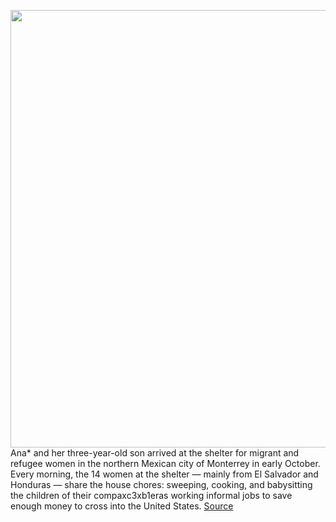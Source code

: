 <img src='https://cdn.vox-cdn.com/thumbor/pBtF6fvrtlEdR0ijW_lR7xLhBbQ=/0x0:3000x2102/1200x675/filters:focal(1260x811:1740x1291)/cdn.vox-cdn.com/uploads/chorus_image/image/70243677/laptent.0.jpg' width='700px' /><br/>
Ana* and her three-year-old son arrived at the shelter for migrant and refugee women in the northern Mexican city of Monterrey in early October. Every morning, the 14 women at the shelter — mainly from El Salvador and Honduras — share the house chores: sweeping, cooking, and babysitting the children of their compaxc3xb1eras working informal jobs to save enough money to cross into the United States.
<a href='https://www.theverge.com/22812795/refugee-cell-phone-sim-card-border-problems-connectivity'> Source <a/>